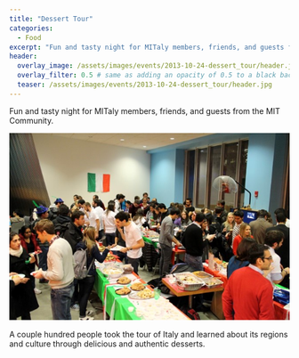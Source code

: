 ```yaml
---
title: "Dessert Tour"
categories:
  - Food
excerpt: "Fun and tasty night for MITaly members, friends, and guests from the MIT Community."
header:
  overlay_image: /assets/images/events/2013-10-24-dessert_tour/header.jpg
  overlay_filter: 0.5 # same as adding an opacity of 0.5 to a black background
  teaser: /assets/images/events/2013-10-24-dessert_tour/header.jpg
---
```


Fun and tasty night for MITaly members, friends, and guests from the MIT Community.

![image](/assets/images/events/2013-10-24-dessert_tour/img1.jpg)

A couple hundred people took the tour of Italy and learned about its regions and culture through delicious and authentic desserts.


